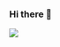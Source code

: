 ### Hi there 👋

<a href="https://www.linkedin.com/in/danielliolegario/" target="_blank"> 
<img src="https://img.shields.io/badge/LinkedIn-0077B5?style=for-the-badge&logo=linkedin&logoColor=white" target="_blank"> 
</a>
<!--
**danielli-olegario/danielli-olegario** is a ✨ _special_ ✨ repository because its `README.md` (this file) appears on your GitHub profile.

Here are some ideas to get you started:

- 🔭 I’m currently working on ...
- 🌱 I’m currently learning ...
- 👯 I’m looking to collaborate on ...
- 🤔 I’m looking for help with ...
- 💬 Ask me about ...
- 📫 How to reach me: ...
- 😄 Pronouns: ...
- ⚡ Fun fact: ...
-->
